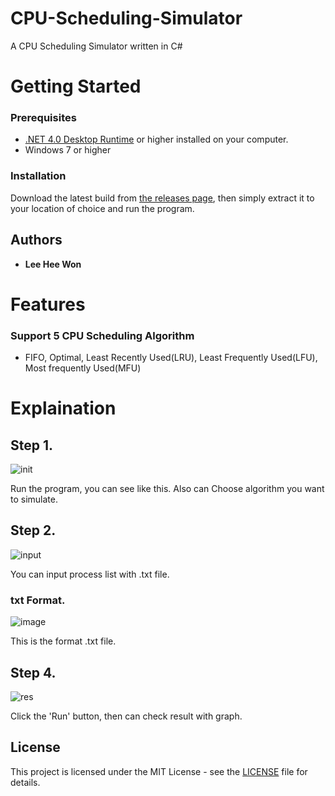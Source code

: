 # CPU-Scheduling-Simulator
A CPU Scheduling Simulator written in C#

# Getting Started

### Prerequisites
- [.NET 4.0 Desktop Runtime](https://dotnet.microsoft.com/download/dotnet-framework/net40) or higher installed on your computer.
- Windows 7 or higher

### Installation

Download the latest build from [the releases page](https://github.com/ImMoa/CPU-Scheduling-Simulator/releases), then simply extract it to your location of choice and run the program.

## Authors

* **Lee Hee Won**


# Features

### Support 5 CPU Scheduling Algorithm

- FIFO, Optimal, Least Recently Used(LRU), Least Frequently Used(LFU), Most frequently Used(MFU)

# Explaination

## Step 1.
![init](https://user-images.githubusercontent.com/83941587/119228651-ee9c5c80-bb4e-11eb-9c18-c2aedb53f162.png)

Run the program, you can see like this.
Also can Choose algorithm you want to simulate.

## Step 2.
![input](https://user-images.githubusercontent.com/83941587/119228683-1ab7dd80-bb4f-11eb-929b-2c2825dc0a35.png)

You can input process list with .txt file.

### txt Format.
![image](https://user-images.githubusercontent.com/83941587/119228673-0ffd4880-bb4f-11eb-8423-d7f62df49f6b.png)

This is the format .txt file.

## Step 4.
![res](https://user-images.githubusercontent.com/83941587/119228700-34f1bb80-bb4f-11eb-83e8-b1255c511d10.png)

Click the 'Run' button, then can check result with graph.


## License

This project is licensed under the MIT License - see the [LICENSE](LICENSE) file for details.
